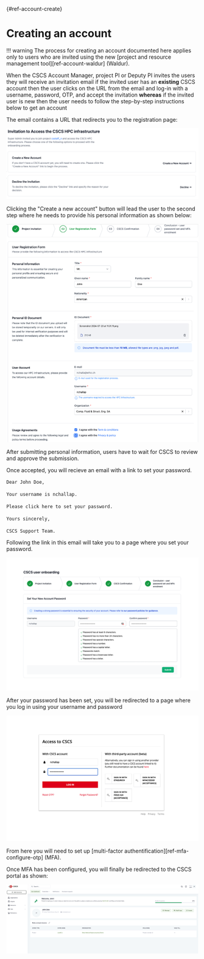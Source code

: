 [](){#ref-account-create}
# Creating an account

!!! warning
    The process for creating an account documented here applies only to users who are invited using the new [project and resource management tool][ref-account-waldur] (Waldur).

When the CSCS Account Manager, project PI or Deputy PI invites the users they will receive an invitation email if the invited user has an **existing** CSCS account then the user clicks on the URL from the email and log-in with a username, password, OTP, and accept the invitation **whereas** if the invited user is new then the user needs to follow the step-by-step instructions below to get an account

The email contains a URL that redirects you to the registration page:

![](../images/access/invitation.png)

Clicking the "Create a new account" button will lead the user to the second step where he needs to provide his personal information as shown below:

![](../images/access/registration-form.png)

After submitting personal information, users have to wait for CSCS to review and approve the submission.

Once accepted, you will recieve an email with a link to set your password.

```title="Acceptance email"
Dear John Doe,

Your username is nchallap.

Please click here to set your password.

Yours sincerely,

CSCS Support Team.
```

Following the link in this email will take you to a page where you set your password.

![](../images/access/password.png)

After your password has been set, you will be redirected to a page where you log in using your username and password

![](../images/access/first-login.png)

From here you will need to set up [multi-factor authentification][ref-mfa-configure-otp] (MFA).

Once MFA has been configured, you will finally be redirected to the CSCS portal as shown:

![](../images/access/waldur-user-dashboard.png)
